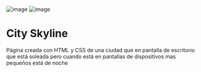 ![image](https://user-images.githubusercontent.com/102260190/217712239-258bd4f3-cd71-4a63-8b72-7e5b6d7ae823.png)
![image](https://user-images.githubusercontent.com/102260190/217712282-d0834c68-7eb4-45c5-b8d8-bb2a388dfc93.png)

# City Skyline

Página creada con HTML y CSS de una ciudad que en pantalla de escritorio que está soleada pero cuando está en pantallas de dispositivos mas pequeños está de noche
